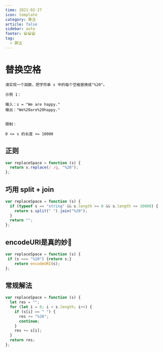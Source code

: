 ```yaml
---
time: 2021-02-27
icon: template
category: 算法
article: false
sidebar: auto
footer: 😁😁😁
tag:
  - 算法
---
```


# 替换空格

```
请实现一个函数，把字符串 s 中的每个空格替换成"%20"。

示例 1：

输入：s = "We are happy."
输出："We%20are%20happy."
 

限制：

0 <= s 的长度 <= 10000
```

## 正则

```js
var replaceSpace = function (s) {
  return s.replace(/ /g, "%20");
};
```

## 巧用 split + join

```js
var replaceSpace = function (s) {
  if (typeof s == "string" && s.length >= 0 && s.length <= 10000) {
    return s.split(" ").join("%20");
  }
  return "";
};
```

## encodeURI是真的妙🤣

```js
var replaceSpace = function (s) {
 if (s === "%20") {return s;}
    return encodeURI(s);
};
```

## 常规解法

```js
var replaceSpace = function (s) {
  let res = "";
  for (let i = 0; i < s.length; i++) {
    if (s[i] == " ") {
      res += "%20";
      continue;
    }
    res += s[i];
  }
  return res;
};
```
